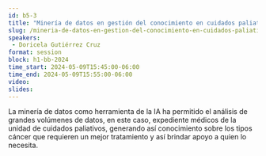 ```yaml
---
id: b5-3
title: "Minería de datos en gestión del conocimiento en cuidados paliativos"
slug: /mineria-de-datos-en-gestion-del-conocimiento-en-cuidados-paliativos
speakers:
 - Doricela Gutiérrez Cruz
format: session
block: h1-bb-2024
time_start: 2024-05-09T15:45:00-06:00
time_end: 2024-05-09T15:55:00-06:00
video:
slides:
---
```


La minería de datos como herramienta de la IA ha permitido el análisis de grandes volúmenes de datos, en este caso, expediente médicos de la unidad de cuidados paliativos, generando así conocimiento sobre los tipos cáncer que requieren un mejor tratamiento y así brindar apoyo a quien lo necesita.